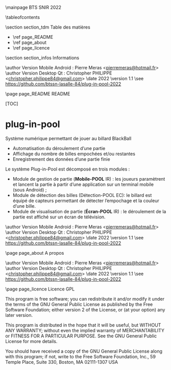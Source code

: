 \mainpage BTS SNIR 2022

\tableofcontents

\section section_tdm Table des matières
- \ref page_README
- \ref page_about
- \ref page_licence

\section section_infos Informations

\author Version Mobile Android : Pierre Meras <<pierremeras@hotmail.fr>>
\author Version Desktop Qt : Christopher PHILIPPE <<christopher.philippe84@gmail.com>>
\date 2022
\version 1.1
\see https://github.com/btssn-lasalle-84/plug-in-pool-2022


\page page_README README

[TOC]

# plug-in-pool

Système numérique permettant de jouer au billard BlackBall

- Automatisation du déroulement d’une partie
- Affichage du nombre de billes empochées et/ou restantes
- Enregistrement des données d’une partie finie

Le système Plug-in-Pool est décomposé en trois modules :

- Module de gestion de partie (**Mobile-POOL** IR)​ : les joueurs paramètrent et lancent la partie à partir d’une application sur un terminal mobile (sous Android) ;
- Module de détection des billes (Détection-POOL EC)​: le billard est équipé de capteurs permettant de détecter l’empochage et la couleur d’une bille.
- Module de visualisation de partie (**Écran-POOL** IR) ​ : le déroulement de la partie est affiché sur un écran de télévision.

\author Version Mobile Android : Pierre Meras <<pierremeras@hotmail.fr>>
\author Version Desktop Qt : Christopher PHILIPPE <<christopher.philippe84@gmail.com>>
\date 2022
\version 1.1
\see https://github.com/btssn-lasalle-84/plug-in-pool-2022


\page page_about A propos

\author Version Mobile Android : Pierre Meras <<pierremeras@hotmail.fr>>
\author Version Desktop Qt : Christopher PHILIPPE <<christopher.philippe84@gmail.com>>
\date 2022
\version 1.1
\see https://github.com/btssn-lasalle-84/plug-in-pool-2022


\page page_licence Licence GPL

This program is free software; you can redistribute it and/or modify
it under the terms of the GNU General Public License as published by
the Free Software Foundation; either version 2 of the License, or
(at your option) any later version.

This program is distributed in the hope that it will be useful,
but WITHOUT ANY WARRANTY; without even the implied warranty of
MERCHANTABILITY or FITNESS FOR A PARTICULAR PURPOSE. See the
GNU General Public License for more details.

You should have received a copy of the GNU General Public License
along with this program; if not, write to the Free Software
Foundation, Inc., 59 Temple Place, Suite 330, Boston, MA 02111-1307 USA
